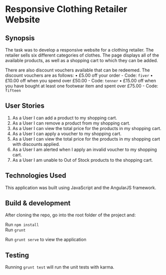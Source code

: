 # Responsive Clothing Retailer Website

## Synopsis

The task was to develop a responsive website for a clothing retailer. The retailer sells six different categories of clothes.
The page displays all of the available products, as well
as a shopping cart to which they can be added.

There are also discount vouchers available that can be redeemed. The discount vouchers are as follows:
• £5.00 off your order - Code: `fiver`
• £10.00 off when you spend over £50.00 - Code: `tenner`
• £15.00 off when you have bought at least one footwear item and spent over £75.00 - Code: `fifteen`

## User Stories

1. As a User I can add a product to my shopping cart.
2. As a User I can remove a product from my shopping cart.
3. As a User I can view the total price for the products in my shopping cart.
4. As a User I can apply a voucher to my shopping cart.
5. As a User I can view the total price for the products in my shopping cart with discounts applied.
6. As a User I am alerted when I apply an invalid voucher to my shopping cart.
7. As a User I am unable to Out of Stock products to the shopping cart.

## Technologies Used

This application was built using JavaScript and the AngularJS framework.

## Build & development

After cloning the repo, go into the root folder of the project and:

Run `npm install`<br>
Run `grunt`

Run `grunt serve` to view the application

## Testing

Running `grunt test` will run the unit tests with karma.
